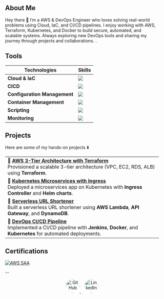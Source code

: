 ## About Me  
Hey there 👋 I’m a AWS & DevOps Engineer who loves solving real-world problems using Cloud, IaC, and CI/CD pipelines. I enjoy working with AWS, Terraform, Kubernetes, and Docker to build secure, automated, and scalable systems. Always exploring new DevOps tools and sharing my journey through projects and collaborations. .


## Tools

| Technologies                 | Skills                  |
| ---------------------------- | ------------------------ |
| **Cloud & IaC**             | <img src="https://skillicons.dev/icons?i=aws,terraform" />  |
| **CICD**                     | <img src="https://skillicons.dev/icons?i=jenkins" /> |
| **Configuration Management** | <img src="https://skillicons.dev/icons?i=ansible" /> |
| **Container Management**     | <img src="https://skillicons.dev/icons?i=kubernetes,docker" />  |
| **Scripting**                | <img src="https://skillicons.dev/icons?i=bash" /> |
| **Monitoring**               | <img src="https://skillicons.dev/icons?i=prometheus,grafana" />  |


 ## Projects
Here are some of my hands-on projects ⬇️
<table>
  <tr>
    <td>
      🔹 <a href="https://github.com/xrootms/aws-3tier-terraform"><b>AWS 3-Tier Architecture with Terraform</b></a><br>
      Provisioned a scalable 3-tier architecture (VPC, EC2, RDS, ALB) using <b>Terraform</b>.
    </td>
  </tr>
  <tr>
    <td>
      🔹 <a href="https://github.com/your-username/k8s-microservices"><b>Kubernetes Microservices with Ingress</b></a><br>
      Deployed a microservices app on Kubernetes with <b>Ingress Controller</b> and <b>Helm charts</b>.
    </td>
  </tr>
  <tr>
    <td>
      🔹 <a href="https://github.com/your-username/aws-serverless-url-shortener"><b>Serverless URL Shortener</b></a><br>
      Built a serverless URL shortener using <b>AWS Lambda</b>, <b>API Gateway</b>, and <b>DynamoDB</b>.
    </td>
  </tr>
  <tr>
    <td>
      🔹 <a href="https://github.com/xrootms/DevOps-CI-CD-Pipeline"><b>DevOps CI/CD Pipeline</b></a><br>
      Implemented a CI/CD pipeline with <b>Jenkins</b>, <b>Docker</b>, and <b>Kubernetes</b> for automated deployments.
    </td>
  </tr>
</table>


 ## Certifications 

[![AWS SAA](https://img.shields.io/badge/AWS%20Certified-Solutions%20Architect%20Associate-%23FF9900?logo=amazon-aws&logoColor=black)](https://www.credly.com/badges/e94ba17e-40ac-4909-b2bb-fb5a98fab042/image)  




--

<p align="center">
  <a href="https://github.com/xrootms" target="_blank">
    <img src="https://cdn.jsdelivr.net/gh/devicons/devicon/icons/github/github-original.svg" alt="GitHub" width="45" height="45" style="border-radius:50%;"/>
  </a>
  &nbsp;&nbsp;
  <a href="https://www.linkedin.com/in/saif-ek/" target="_blank">
    <img src="https://cdn.jsdelivr.net/gh/devicons/devicon/icons/linkedin/linkedin-original.svg" alt="LinkedIn" width="45" height="45" style="border-radius:50%;"/>
  </a>
</p>

